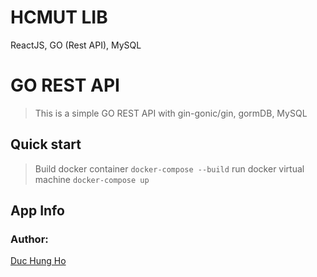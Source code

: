 # HCMUT LIB
ReactJS, GO (Rest API), MySQL


# GO REST API
> This is a simple GO REST API with gin-gonic/gin, gormDB, MySQL
## Quick start
> Build docker container `docker-compose --build`
> run docker virtual machine `docker-compose up`
## App Info
### Author:
[Duc Hung Ho](https://github.com/iduchungho)